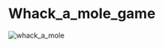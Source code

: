 # Whack_a_mole_game
![whack_a_mole](https://github.com/YunusSmr/Whack_a_mole_game/assets/79403591/192a8848-bda9-4d3a-9afb-ffec9e03c7cf)
